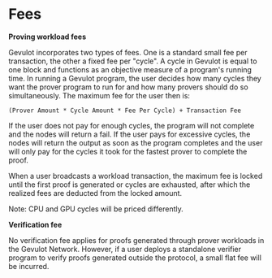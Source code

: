 # Fees

**Proving workload fees**

Gevulot incorporates two types of fees. One is a standard small fee per transaction, the other a fixed fee per "cycle". A cycle in Gevulot is equal to one block and functions as an objective measure of a program's running time. In running a Gevulot program, the user decides how many cycles they want the prover program to run for and how many provers should do so simultaneously. The maximum fee for the user then is:

```
(Prover Amount * Cycle Amount * Fee Per Cycle) + Transaction Fee
```

If the user does not pay for enough cycles, the program will not complete and the nodes will return a fail. If the user pays for excessive cycles, the nodes will return the output as soon as the program completes and the user will only pay for the cycles it took for the fastest prover to complete the proof.

When a user broadcasts a workload transaction, the maximum fee is locked until the first proof is generated or cycles are exhausted, after which the realized fees are deducted from the locked amount.

Note: CPU and GPU cycles will be priced differently.

**Verification fee**

No verification fee applies for proofs generated through prover workloads in the Gevulot Network. However, if a user deploys a standalone verifier program to verify proofs generated outside the protocol, a small flat fee will be incurred.
